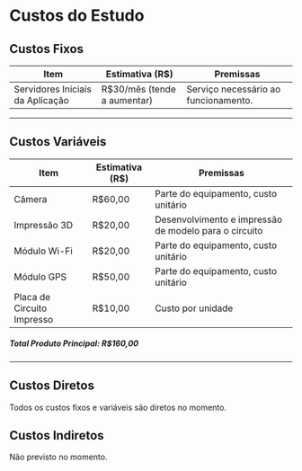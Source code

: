 # Custos do Estudo

## Custos Fixos

| Item                      | Estimativa (R$) | Premissas                                |
|--------------------------|----------------|-----------------------------------------|
| Servidores Iniciais da Aplicação  | R$30/mês (tende a aumentar) | Serviço necessário ao funcionamento.    |

---

## Custos Variáveis

| Item                   | Estimativa (R$) | Premissas                              |
|-----------------------|----------------|---------------------------------------|
| Câmera                | R$60,00       | Parte do equipamento, custo unitário |
| Impressão 3D | R$20,00 | Desenvolvimento e impressão de modelo para o circuito | 
| Módulo Wi-Fi          | R$20,00        | Parte do equipamento, custo unitário |
| Módulo GPS            | R$50,00        | Parte do equipamento, custo unitário |
| Placa de Circuito Impresso         | R$10,00        | Custo por unidade |

##### Total Produto Principal: R$160,00

---

## Custos Diretos
Todos os custos fixos e variáveis são diretos no momento.

## Custos Indiretos
Não previsto no momento.
